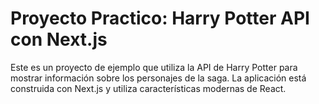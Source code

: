 # Proyecto Practico: Harry Potter API con Next.js

Este es un proyecto de ejemplo que utiliza la API de Harry Potter para mostrar información sobre los personajes de la saga. La aplicación está construida con Next.js y utiliza características modernas de React.
